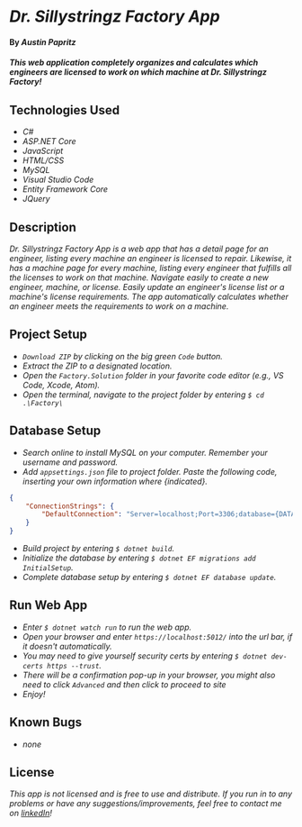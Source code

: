 # _Dr. Sillystringz Factory App_

#### By _Austin Papritz_

#### _This web application completely organizes and calculates which engineers are licensed to work on which machine at Dr. Sillystringz Factory!_

## Technologies Used

* _C#_
* _ASP.NET Core_
* _JavaScript_
* _HTML/CSS_
* _MySQL_
* _Visual Studio Code_
* _Entity Framework Core_
* _JQuery_

## Description

_Dr. Sillystringz Factory App is a web app that has a detail page for an engineer, listing every machine an engineer is licensed to repair. Likewise, it has a machine page for every machine, listing every engineer that fulfills all the licenses to work on that machine. Navigate easily to create a new engineer, machine, or license. Easily update an engineer's license list or a machine's license requirements. The app automatically calculates whether an engineer meets the requirements to work on a machine._

## Project Setup

* _`Download ZIP` by clicking on the big green `Code` button._
* _Extract the ZIP to a designated location._
* _Open the `Factory.Solution` folder in your favorite code editor (e.g., VS Code, Xcode, Atom)._
* _Open the terminal, navigate to the project folder by entering `$ cd .\Factory\`_

## Database Setup

* _Search online to install MySQL on your computer. Remember your username and password._
* _Add `appsettings.json` file to project folder. Paste the following code, inserting your own information where {indicated}._

```json
{
    "ConnectionStrings": {
        "DefaultConnection": "Server=localhost;Port=3306;database={DATABASENAME};uid={USERNAME};pwd={PASSWORD};"
    }
}
```

* _Build project by entering `$ dotnet build`._
* _Initialize the database by entering `$ dotnet EF migrations add InitialSetup`._
* _Complete database setup by entering `$ dotnet EF database update`._

## Run Web App

* _Enter `$ dotnet watch run` to run the web app._
* _Open your browser and enter `https://localhost:5012/` into the url bar, if it doesn't automatically._
* _You may need to give yourself security certs by entering `$ dotnet dev-certs https --trust`._
* _There will be a confirmation pop-up in your browser, you might also need to click `Advanced` and then click to proceed to site_
* _Enjoy!_

## Known Bugs

* _none_

## License

_This app is not licensed and is free to use and distribute._
_If you run in to any problems or have any suggestions/improvements, feel free to contact me on [linkedIn](https://www.linkedin.com/in/austin-papritz)!_

